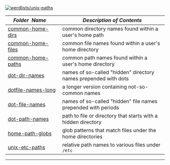 [![werdlists/unix-paths](https://img.shields.io/badge/werdlists-unix_paths-purple.svg?logo=github&style=popout&longCache=true)](# "werdlists/unix-paths")

|&nbsp;&nbsp;&nbsp;&nbsp;_Folder&nbsp;&nbsp;Name_&nbsp;&nbsp;&nbsp;&nbsp;| _Description of Contents_
|:----------------|--------------------------------------------------------------------------------------------------------------------------------------------------------
| [common-home-dirs](common-home-dirs.txt) |  common directory names found within a user's home path 
| [common-home-files](common-home-files.txt) |  common file names found within a user's home directory 
| [common-home-paths](common-home-paths.txt) |  common path names found within a user's home directory 
| [dot-dir-names](dot-dir-names.txt) |  names of so-called "hidden" directory names prepended with dots 
| [dotfile-names-long](dotfile-names-long.txt) |  a longer version containing not-so-common names 
| [dot-file-names](dot-file-names.txt) |  names of so-called "hidden" file names prepended with periods 
| [dot-path-names](dot-path-names.txt) |  path to file or directory that starts with a hidden directory 
| [home-path-globs](home-path-globs.txt) |  glob patterns that match files under the home directories 
| [unix-etc-paths](unix-etc-paths.txt) |  relative path names to various files under `/etc` 

* * *

